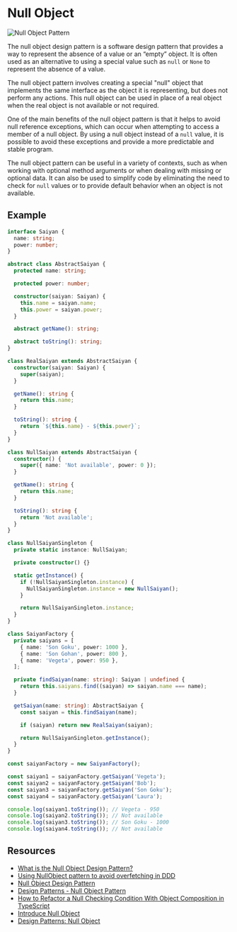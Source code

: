 # Null Object

![Null Object Pattern](https://sourcemaking.com/files/v2/content/patterns/Null_Object2.png)

The null object design pattern is a software design pattern
that provides a way to represent the absence of a value or
an “empty” object. It is often used as an alternative to
using a special value such as `null` or `None` to represent
the absence of a value.

The null object pattern involves creating a special "null"
object that implements the same interface as the object it
is representing, but does not perform any actions. This null
object can be used in place of a real object when the real
object is not available or not required.

One of the main benefits of the null object pattern is that
it helps to avoid null reference exceptions, which can occur
when attempting to access a member of a null object. By using
a null object instead of a `null` value, it is possible to
avoid these exceptions and provide a more predictable and
stable program.

The null object pattern can be useful in a variety of contexts,
such as when working with optional method arguments or when
dealing with missing or optional data. It can also be used to
simplify code by eliminating the need to check for `null`
values or to provide default behavior when an object is not
available.

## Example

```typescript
interface Saiyan {
  name: string;
  power: number;
}

abstract class AbstractSaiyan {
  protected name: string;

  protected power: number;

  constructor(saiyan: Saiyan) {
    this.name = saiyan.name;
    this.power = saiyan.power;
  }

  abstract getName(): string;

  abstract toString(): string;
}

class RealSaiyan extends AbstractSaiyan {
  constructor(saiyan: Saiyan) {
    super(saiyan);
  }

  getName(): string {
    return this.name;
  }

  toString(): string {
    return `${this.name} - ${this.power}`;
  }
}

class NullSaiyan extends AbstractSaiyan {
  constructor() {
    super({ name: 'Not available', power: 0 });
  }

  getName(): string {
    return this.name;
  }

  toString(): string {
    return 'Not available';
  }
}

class NullSaiyanSingleton {
  private static instance: NullSaiyan;

  private constructor() {}

  static getInstance() {
    if (!NullSaiyanSingleton.instance) {
      NullSaiyanSingleton.instance = new NullSaiyan();
    }

    return NullSaiyanSingleton.instance;
  }
}

class SaiyanFactory {
  private saiyans = [
    { name: 'Son Goku', power: 1000 },
    { name: 'Son Gohan', power: 800 },
    { name: 'Vegeta', power: 950 },
  ];

  private findSaiyan(name: string): Saiyan | undefined {
    return this.saiyans.find((saiyan) => saiyan.name === name);
  }

  getSaiyan(name: string): AbstractSaiyan {
    const saiyan = this.findSaiyan(name);

    if (saiyan) return new RealSaiyan(saiyan);

    return NullSaiyanSingleton.getInstance();
  }
}

const saiyanFactory = new SaiyanFactory();

const saiyan1 = saiyanFactory.getSaiyan('Vegeta');
const saiyan2 = saiyanFactory.getSaiyan('Bob');
const saiyan3 = saiyanFactory.getSaiyan('Son Goku');
const saiyan4 = saiyanFactory.getSaiyan('Laura');

console.log(saiyan1.toString()); // Vegeta - 950
console.log(saiyan2.toString()); // Not available
console.log(saiyan3.toString()); // Son Goku - 1000
console.log(saiyan4.toString()); // Not available
```

## Resources

- [What is the Null Object Design Pattern?](https://justgokus.medium.com/what-is-the-null-object-design-pattern-d8bf2c5333b6)
- [Using NullObject pattern to avoid overfetching in DDD](https://acidtango.com/thelemoncrunch/using-null-object-pattern-to-avoid-over-fetching-in-ddd/)
- [Null Object Design Pattern](https://sourcemaking.com/design_patterns/null_object)
- [Design Patterns - Null Object Pattern](https://www.tutorialspoint.com/design_pattern/null_object_pattern.htm)
- [How to Refactor a Null Checking Condition With Object Composition in TypeScript](https://medium.com/cp-massive-programming/how-to-refactor-a-null-checking-condition-with-object-composition-in-typescript-6dd270e0096)
- [Introduce Null Object](https://refactoring.guru/introduce-null-object)
- [Design Patterns: Null Object](https://www.carloscaballero.io/design-patterns-null-object/)
